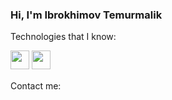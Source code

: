 ### Hi, I'm Ibrokhimov Temurmalik 
Technologies that I know:

<img src="https://upload.wikimedia.org/wikipedia/commons/thumb/e/ee/.NET_Core_Logo.svg/1200px-.NET_Core_Logo.svg.png" width="30px"> <img src="https://cdn-icons-png.flaticon.com/512/6132/6132222.png" width="30px">

Contact me:
<a href="https://t.me/ibrohimov_temurmalik">
  <img src="https://upload.wikimedia.org/wikipedia/commons/thumb/8/82/Telegram_logo.svg/512px-Telegram_logo.svg.png" width="15px">
</a>
